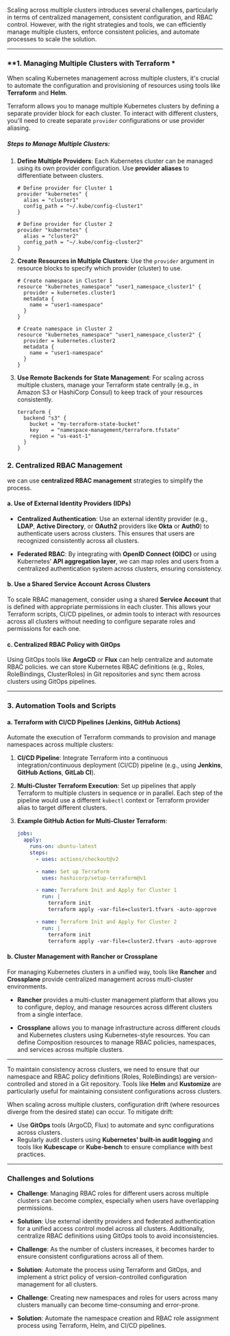 
Scaling across multiple clusters introduces several challenges, particularly in terms of centralized management, consistent configuration, and RBAC control. However, with the right strategies and tools, we can efficiently manage multiple clusters, enforce consistent policies, and automate processes to scale the solution.

---

### **1. Managing Multiple Clusters with Terraform *

When scaling Kubernetes management across multiple clusters, it's crucial to automate the configuration and provisioning of resources using tools like **Terraform** and **Helm**. 


Terraform allows you to manage multiple Kubernetes clusters by defining a separate provider block for each cluster. To interact with different clusters, you'll need to create separate `provider` configurations or use provider aliasing.

##### **Steps to Manage Multiple Clusters:**

1. **Define Multiple Providers**: 
   Each Kubernetes cluster can be managed using its own provider configuration. Use **provider aliases** to differentiate between clusters.

   ```hcl
   # Define provider for Cluster 1
   provider "kubernetes" {
     alias = "cluster1"
     config_path = "~/.kube/config-cluster1"
   }

   # Define provider for Cluster 2
   provider "kubernetes" {
     alias = "cluster2"
     config_path = "~/.kube/config-cluster2"
   }
   ```

2. **Create Resources in Multiple Clusters**:
   Use the `provider` argument in resource blocks to specify which provider (cluster) to use.

   ```hcl
   # Create namespace in Cluster 1
   resource "kubernetes_namespace" "user1_namespace_cluster1" {
     provider = kubernetes.cluster1
     metadata {
       name = "user1-namespace"
     }
   }

   # Create namespace in Cluster 2
   resource "kubernetes_namespace" "user1_namespace_cluster2" {
     provider = kubernetes.cluster2
     metadata {
       name = "user1-namespace"
     }
   }
   ```

3. **Use Remote Backends for State Management**: 
   For scaling across multiple clusters, manage your Terraform state centrally (e.g., in Amazon S3 or HashiCorp Consul) to keep track of your resources consistently.

   ```hcl
   terraform {
     backend "s3" {
       bucket = "my-terraform-state-bucket"
       key    = "namespace-management/terraform.tfstate"
       region = "us-east-1"
     }
   }
   ```


### **2. Centralized RBAC Management**

 we can use **centralized RBAC management** strategies to simplify the process.

#### **a. Use of External Identity Providers (IDPs)**

- **Centralized Authentication**: Use an external identity provider (e.g., **LDAP**, **Active Directory**, or **OAuth2** providers like **Okta** or **Auth0**) to authenticate users across clusters. This ensures that users are recognized consistently across all clusters.
  
- **Federated RBAC**: By integrating with **OpenID Connect (OIDC)** or using Kubernetes’ **API aggregation layer**, we can map roles and users from a centralized authentication system across clusters, ensuring consistency.

#### **b. Use a Shared Service Account Across Clusters**

To scale RBAC management, consider using a shared **Service Account** that is defined with appropriate permissions in each cluster. This allows your Terraform scripts, CI/CD pipelines, or admin tools to interact with resources across all clusters without needing to configure separate roles and permissions for each one.

#### **c. Centralized RBAC Policy with GitOps**

Using GitOps tools like **ArgoCD** or **Flux** can help centralize and automate RBAC policies. we can store Kubernetes RBAC definitions (e.g., Roles, RoleBindings, ClusterRoles) in Git repositories and sync them across clusters using GitOps pipelines.

---

### **3. Automation Tools and Scripts**

#### **a. Terraform with CI/CD Pipelines (Jenkins, GitHub Actions)**

Automate the execution of Terraform commands to provision and manage namespaces across multiple clusters:

1. **CI/CD Pipeline**: Integrate Terraform into a continuous integration/continuous deployment (CI/CD) pipeline (e.g., using **Jenkins**, **GitHub Actions**, **GitLab CI**).
   
2. **Multi-Cluster Terraform Execution**: Set up pipelines that apply Terraform to multiple clusters in sequence or in parallel. Each step of the pipeline would use a different `kubectl` context or Terraform provider alias to target different clusters.

3. **Example GitHub Action for Multi-Cluster Terraform**:
   ```yaml
   jobs:
     apply:
       runs-on: ubuntu-latest
       steps:
         - uses: actions/checkout@v2

         - name: Set up Terraform
           uses: hashicorp/setup-terraform@v1

         - name: Terraform Init and Apply for Cluster 1
           run: |
             terraform init
             terraform apply -var-file=cluster1.tfvars -auto-approve

         - name: Terraform Init and Apply for Cluster 2
           run: |
             terraform init
             terraform apply -var-file=cluster2.tfvars -auto-approve
   ```

#### **b. Cluster Management with Rancher or Crossplane**

For managing Kubernetes clusters in a unified way, tools like **Rancher** and **Crossplane** provide centralized management across multi-cluster environments.

- **Rancher** provides a multi-cluster management platform that allows you to configure, deploy, and manage resources across different clusters from a single interface.

- **Crossplane** allows you to manage infrastructure across different clouds and Kubernetes clusters using Kubernetes-style resources. You can define Composition resources to manage RBAC policies, namespaces, and services across multiple clusters.

---



To maintain consistency across clusters, we need to ensure that our namespace and RBAC policy definitions (Roles, RoleBindings) are version-controlled and stored in a Git repository. Tools like **Helm** and **Kustomize** are particularly useful for maintaining consistent configurations across clusters.

When scaling across multiple clusters, configuration drift (where resources diverge from the desired state) can occur. To mitigate drift:
- Use **GitOps** tools (ArgoCD, Flux) to automate and sync configurations across clusters.
- Regularly audit clusters using **Kubernetes' built-in audit logging** and tools like **Kubescape** or **Kube-bench** to ensure compliance with best practices.

---

### **Challenges and Solutions**


- **Challenge**: Managing RBAC roles for different users across multiple clusters can become complex, especially when users have overlapping permissions.
- **Solution**: Use external identity providers and federated authentication for a unified access control model across all clusters. Additionally, centralize RBAC definitions using GitOps tools to avoid inconsistencies.

- **Challenge**: As the number of clusters increases, it becomes harder to ensure consistent configurations across all of them.
- **Solution**: Automate the process using Terraform and GitOps, and implement a strict policy of version-controlled configuration management for all clusters.

- **Challenge**: Creating new namespaces and roles for users across many clusters manually can become time-consuming and error-prone.
- **Solution**: Automate the namespace creation and RBAC role assignment process using Terraform, Helm, and CI/CD pipelines.
